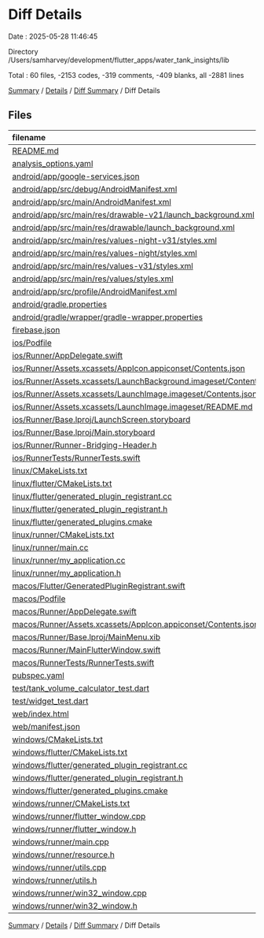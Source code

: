 # Diff Details

Date : 2025-05-28 11:46:45

Directory /Users/samharvey/development/flutter_apps/water_tank_insights/lib

Total : 60 files,  -2153 codes, -319 comments, -409 blanks, all -2881 lines

[Summary](results.md) / [Details](details.md) / [Diff Summary](diff.md) / Diff Details

## Files
| filename | language | code | comment | blank | total |
| :--- | :--- | ---: | ---: | ---: | ---: |
| [README.md](/README.md) | Markdown | -10 | 0 | -7 | -17 |
| [analysis\_options.yaml](/analysis_options.yaml) | YAML | -3 | -22 | -4 | -29 |
| [android/app/google-services.json](/android/app/google-services.json) | JSON | -29 | 0 | 0 | -29 |
| [android/app/src/debug/AndroidManifest.xml](/android/app/src/debug/AndroidManifest.xml) | XML | -3 | -4 | -1 | -8 |
| [android/app/src/main/AndroidManifest.xml](/android/app/src/main/AndroidManifest.xml) | XML | -34 | -11 | -1 | -46 |
| [android/app/src/main/res/drawable-v21/launch\_background.xml](/android/app/src/main/res/drawable-v21/launch_background.xml) | XML | -9 | 0 | -1 | -10 |
| [android/app/src/main/res/drawable/launch\_background.xml](/android/app/src/main/res/drawable/launch_background.xml) | XML | -9 | 0 | -1 | -10 |
| [android/app/src/main/res/values-night-v31/styles.xml](/android/app/src/main/res/values-night-v31/styles.xml) | XML | -12 | -7 | -1 | -20 |
| [android/app/src/main/res/values-night/styles.xml](/android/app/src/main/res/values-night/styles.xml) | XML | -13 | -9 | -1 | -23 |
| [android/app/src/main/res/values-v31/styles.xml](/android/app/src/main/res/values-v31/styles.xml) | XML | -12 | -7 | -1 | -20 |
| [android/app/src/main/res/values/styles.xml](/android/app/src/main/res/values/styles.xml) | XML | -13 | -9 | -1 | -23 |
| [android/app/src/profile/AndroidManifest.xml](/android/app/src/profile/AndroidManifest.xml) | XML | -3 | -4 | -1 | -8 |
| [android/gradle.properties](/android/gradle.properties) | Properties | -3 | 0 | -1 | -4 |
| [android/gradle/wrapper/gradle-wrapper.properties](/android/gradle/wrapper/gradle-wrapper.properties) | Properties | -5 | 0 | -1 | -6 |
| [firebase.json](/firebase.json) | JSON | -1 | 0 | 0 | -1 |
| [ios/Podfile](/ios/Podfile) | Ruby | -31 | -3 | -10 | -44 |
| [ios/Runner/AppDelegate.swift](/ios/Runner/AppDelegate.swift) | Swift | -12 | 0 | -2 | -14 |
| [ios/Runner/Assets.xcassets/AppIcon.appiconset/Contents.json](/ios/Runner/Assets.xcassets/AppIcon.appiconset/Contents.json) | JSON | -1 | 0 | 0 | -1 |
| [ios/Runner/Assets.xcassets/LaunchBackground.imageset/Contents.json](/ios/Runner/Assets.xcassets/LaunchBackground.imageset/Contents.json) | JSON | -21 | 0 | -1 | -22 |
| [ios/Runner/Assets.xcassets/LaunchImage.imageset/Contents.json](/ios/Runner/Assets.xcassets/LaunchImage.imageset/Contents.json) | JSON | -23 | 0 | -1 | -24 |
| [ios/Runner/Assets.xcassets/LaunchImage.imageset/README.md](/ios/Runner/Assets.xcassets/LaunchImage.imageset/README.md) | Markdown | -3 | 0 | -2 | -5 |
| [ios/Runner/Base.lproj/LaunchScreen.storyboard](/ios/Runner/Base.lproj/LaunchScreen.storyboard) | XML | -43 | -1 | -1 | -45 |
| [ios/Runner/Base.lproj/Main.storyboard](/ios/Runner/Base.lproj/Main.storyboard) | XML | -25 | -1 | -1 | -27 |
| [ios/Runner/Runner-Bridging-Header.h](/ios/Runner/Runner-Bridging-Header.h) | C++ | -1 | 0 | -1 | -2 |
| [ios/RunnerTests/RunnerTests.swift](/ios/RunnerTests/RunnerTests.swift) | Swift | -7 | -2 | -4 | -13 |
| [linux/CMakeLists.txt](/linux/CMakeLists.txt) | CMake | -104 | 0 | -25 | -129 |
| [linux/flutter/CMakeLists.txt](/linux/flutter/CMakeLists.txt) | CMake | -79 | 0 | -10 | -89 |
| [linux/flutter/generated\_plugin\_registrant.cc](/linux/flutter/generated_plugin_registrant.cc) | C++ | -7 | -4 | -5 | -16 |
| [linux/flutter/generated\_plugin\_registrant.h](/linux/flutter/generated_plugin_registrant.h) | C++ | -5 | -5 | -6 | -16 |
| [linux/flutter/generated\_plugins.cmake](/linux/flutter/generated_plugins.cmake) | CMake | -19 | 0 | -6 | -25 |
| [linux/runner/CMakeLists.txt](/linux/runner/CMakeLists.txt) | CMake | -21 | 0 | -6 | -27 |
| [linux/runner/main.cc](/linux/runner/main.cc) | C++ | -5 | 0 | -2 | -7 |
| [linux/runner/my\_application.cc](/linux/runner/my_application.cc) | C++ | -83 | -21 | -27 | -131 |
| [linux/runner/my\_application.h](/linux/runner/my_application.h) | C++ | -7 | -7 | -5 | -19 |
| [macos/Flutter/GeneratedPluginRegistrant.swift](/macos/Flutter/GeneratedPluginRegistrant.swift) | Swift | -12 | -3 | -4 | -19 |
| [macos/Podfile](/macos/Podfile) | Ruby | -32 | -1 | -10 | -43 |
| [macos/Runner/AppDelegate.swift](/macos/Runner/AppDelegate.swift) | Swift | -11 | 0 | -3 | -14 |
| [macos/Runner/Assets.xcassets/AppIcon.appiconset/Contents.json](/macos/Runner/Assets.xcassets/AppIcon.appiconset/Contents.json) | JSON | -68 | 0 | 0 | -68 |
| [macos/Runner/Base.lproj/MainMenu.xib](/macos/Runner/Base.lproj/MainMenu.xib) | XML | -343 | 0 | -1 | -344 |
| [macos/Runner/MainFlutterWindow.swift](/macos/Runner/MainFlutterWindow.swift) | Swift | -12 | 0 | -4 | -16 |
| [macos/RunnerTests/RunnerTests.swift](/macos/RunnerTests/RunnerTests.swift) | Swift | -7 | -2 | -4 | -13 |
| [pubspec.yaml](/pubspec.yaml) | YAML | -47 | -58 | -14 | -119 |
| [test/tank\_volume\_calculator\_test.dart](/test/tank_volume_calculator_test.dart) | Dart | -157 | -23 | -25 | -205 |
| [test/widget\_test.dart](/test/widget_test.dart) | Dart | -1 | -6 | -2 | -9 |
| [web/index.html](/web/index.html) | HTML | -89 | -15 | -17 | -121 |
| [web/manifest.json](/web/manifest.json) | JSON | -35 | 0 | 0 | -35 |
| [windows/CMakeLists.txt](/windows/CMakeLists.txt) | CMake | -89 | 0 | -20 | -109 |
| [windows/flutter/CMakeLists.txt](/windows/flutter/CMakeLists.txt) | CMake | -98 | 0 | -12 | -110 |
| [windows/flutter/generated\_plugin\_registrant.cc](/windows/flutter/generated_plugin_registrant.cc) | C++ | -9 | -4 | -5 | -18 |
| [windows/flutter/generated\_plugin\_registrant.h](/windows/flutter/generated_plugin_registrant.h) | C++ | -5 | -5 | -6 | -16 |
| [windows/flutter/generated\_plugins.cmake](/windows/flutter/generated_plugins.cmake) | CMake | -20 | 0 | -6 | -26 |
| [windows/runner/CMakeLists.txt](/windows/runner/CMakeLists.txt) | CMake | -34 | 0 | -7 | -41 |
| [windows/runner/flutter\_window.cpp](/windows/runner/flutter_window.cpp) | C++ | -49 | -7 | -16 | -72 |
| [windows/runner/flutter\_window.h](/windows/runner/flutter_window.h) | C++ | -20 | -5 | -9 | -34 |
| [windows/runner/main.cpp](/windows/runner/main.cpp) | C++ | -30 | -4 | -10 | -44 |
| [windows/runner/resource.h](/windows/runner/resource.h) | C++ | -9 | -6 | -2 | -17 |
| [windows/runner/utils.cpp](/windows/runner/utils.cpp) | C++ | -54 | -2 | -10 | -66 |
| [windows/runner/utils.h](/windows/runner/utils.h) | C++ | -8 | -6 | -6 | -20 |
| [windows/runner/win32\_window.cpp](/windows/runner/win32_window.cpp) | C++ | -210 | -24 | -55 | -289 |
| [windows/runner/win32\_window.h](/windows/runner/win32_window.h) | C++ | -48 | -31 | -24 | -103 |

[Summary](results.md) / [Details](details.md) / [Diff Summary](diff.md) / Diff Details